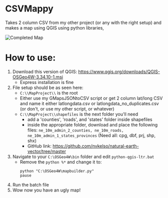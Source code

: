 # CSVMappy
Takes 2 column CSV from my other project (or any with the right setup) and makes a map using QGIS using python libraries,

<img src="https://i.imgur.com/mYvV8Y2.png" alt="Completed Map" title="Completed Map">

# How to use:
  1. Download this version of QGIS: https://www.qgis.org/downloads/QGIS-OSGeo4W-3.34.10-1.msi
      * Express installation is fine
  2. File setup should be as seen here:
      *  ```C:\\MapProject\\``` is the root
      *  Either use my GMapsJSONtoCSV script or get 2 column lat/long CSV and name it either latlongdata.csv or latlongdata_no_duplicates.csv (or don't, or use my other script, or whatever)
      *  ```C:\\MapProject\\shapefiles``` is the next folder you'll need
          *  add a 'counties', 'roads', and 'states' folder inside shapefiles
          *  inside the appropriate folder, download and place the following files: ```ne_10m_admin_2_counties, ne_10m_roads, ne_10m_admin_1_states_provinces``` (Need all: cpg, dbf, prj, shp, shx)
          *  GitHub link: https://github.com/nvkelso/natural-earth-vector/tree/master
  3. Navigate to your ```C:\OSGeo4W\bin``` folder and edit ```python-qgis-ltr.bat```
      * Remove the ```python %*``` and change it to:
          ```
          python "C:\OSGeo4W\mapbuilder.py"
          pause
          ```
  4. Run the batch file
  5. Wow now you have an ugly map!
